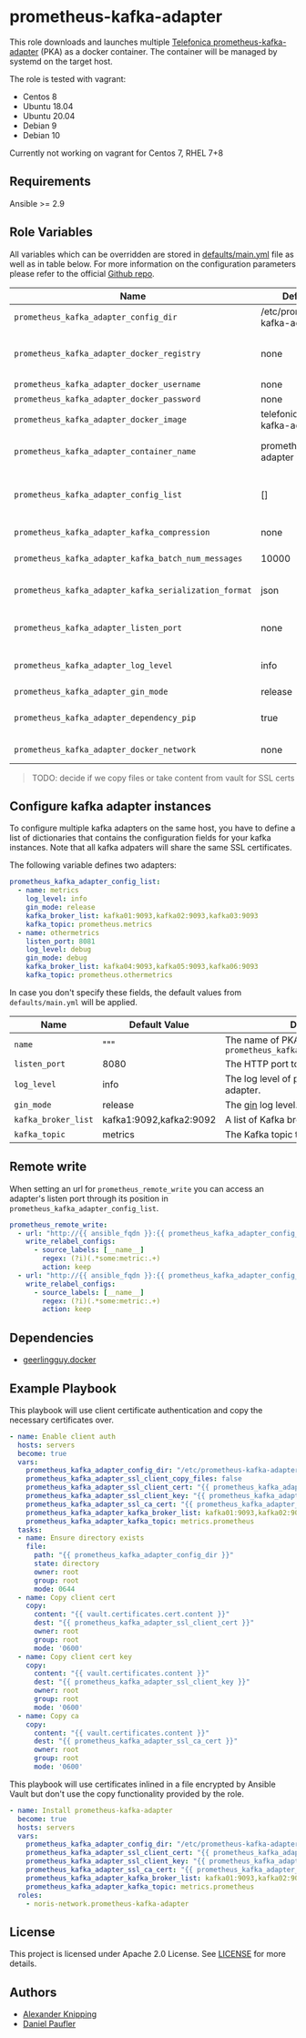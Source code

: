 # prometheus-kafka-adapter

This role downloads and launches multiple [Telefonica
prometheus-kafka-adapter](https://github.com/Telefonica/prometheus-kafka-adapter)
(PKA) as a docker container. The container will be managed by systemd on the
target host.

The role is tested with vagrant:

- Centos 8
- Ubuntu 18.04
- Ubuntu 20.04
- Debian 9
- Debian 10

Currently not working on vagrant for Centos 7, RHEL 7+8

## Requirements

Ansible >= 2.9

## Role Variables

All variables which can be overridden are stored in
[defaults/main.yml](defaults/main.yml) file as well as in table below. For more
information on the configuration parameters please refer to the official [Github
repo](https://github.com/Telefonica/prometheus-kafka-adapter).

Name|Default Value|Description
---|---|---
`prometheus_kafka_adapter_config_dir`|/etc/prometheus-kafka-adapter|The config dir on the target host.
`prometheus_kafka_adapter_docker_registry`|none|custom docker registry, no http/https or tailing slash, defaults to `registry.hub.docker.com`
`prometheus_kafka_adapter_docker_username`|none|registry login username
`prometheus_kafka_adapter_docker_password`|none|registry user password
`prometheus_kafka_adapter_docker_image`|telefonica/prometheus-kafka-adapter:1.6.0|The Docker image to use for the adapter.
`prometheus_kafka_adapter_container_name`|prometheus-kafka-adapter|The name of the container to be run on the target host.
`prometheus_kafka_adapter_config_list`|[]|A list of prometheus-kafka-instances, for example one PKA per kafka topic.
`prometheus_kafka_adapter_kafka_compression`|none|The compression type to be used.
`prometheus_kafka_adapter_kafka_batch_num_messages`|10000|The number of batches to write.
`prometheus_kafka_adapter_kafka_serialization_format`|json|Defines the serialization format (`json` or `avro-json`)
`prometheus_kafka_adapter_listen_port`|none|Optional, the docker exposed HTTP port to host, e.g. 8080
`prometheus_kafka_adapter_log_level`|info|The log level of prometheus-kafka-adapter.
`prometheus_kafka_adapter_gin_mode`|release|The [gin](https://github.com/gin-gonic/gin) log level.
`prometheus_kafka_adapter_dependency_pip`|true|If `true` pip is used, if `false` OS package manger
`prometheus_kafka_adapter_docker_network`|none|attach to custom docker network

> TODO: decide if we copy files or take content from vault for SSL certs

## Configure kafka adapter instances

To configure multiple kafka adapters on the same host, you have to define a list
of dictionaries that contains the configuration fields for your kafka instances.
Note that all kafka adpaters will share the same SSL certificates.

The following variable defines two adapters:

```yaml
prometheus_kafka_adapter_config_list:
  - name: metrics
    log_level: info
    gin_mode: release
    kafka_broker_list: kafka01:9093,kafka02:9093,kafka03:9093
    kafka_topic: prometheus.metrics
  - name: othermetrics
    listen_port: 8081
    log_level: debug
    gin_mode: debug
    kafka_broker_list: kafka04:9093,kafka05:9093,kafka06:9093
    kafka_topic: prometheus.othermetrics
```

In case you don't specify these fields, the default values from `defaults/main.yml`
will be applied.

Name|Default Value|Description
---|---|---
`name`|"""|The name of PKA instance, appended to `prometheus_kafka_adapter_container_name`
`listen_port`|8080|The HTTP port to listen on.
`log_level`|info|The log level of prometheus-kafka-adapter.
`gin_mode`|release|The [gin](https://github.com/gin-gonic/gin) log level.
`kafka_broker_list`|kafka1:9092,kafka2:9092|A list of Kafka brokers to send the data to.
`kafka_topic`|metrics|The Kafka topic to send the data to.

## Remote write

When setting an url for `prometheus_remote_write` you can access an adapter's
listen port through its position in `prometheus_kafka_adapter_config_list`.

```yaml
prometheus_remote_write:
  - url: "http://{{ ansible_fqdn }}:{{ prometheus_kafka_adapter_config_list.0.listen_port }}/receive"
    write_relabel_configs:
      - source_labels: [__name__]
        regex: (?i)(.*some:metric:.+)
        action: keep
  - url: "http://{{ ansible_fqdn }}:{{ prometheus_kafka_adapter_config_list.1.listen_port }}/receive"
    write_relabel_configs:
      - source_labels: [__name__]
        regex: (?i)(.*some:metric:.+)
        action: keep
```

## Dependencies

- [geerlingguy.docker](https://github.com/geerlingguy/ansible-role-docker)

## Example Playbook

This playbook will use client certificate authentication and copy the necessary
certificates over.

```yaml
- name: Enable client auth
  hosts: servers
  become: true
  vars:
    prometheus_kafka_adapter_config_dir: "/etc/prometheus-kafka-adapter"
    prometheus_kafka_adapter_ssl_client_copy_files: false
    prometheus_kafka_adapter_ssl_client_cert: "{{ prometheus_kafka_adapter_config_dir }}/{{ vault.certificates.cert.name }}"
    prometheus_kafka_adapter_ssl_client_key: "{{ prometheus_kafka_adapter_config_dir }}/{{ vault.certificates.key.name }}"
    prometheus_kafka_adapter_ssl_ca_cert: "{{ prometheus_kafka_adapter_config_dir }}/{{ vault.certificates.ca.name }}"
    prometheus_kafka_adapter_kafka_broker_list: kafka01:9093,kafka02:9093,kafka03:909
    prometheus_kafka_adapter_kafka_topic: metrics.prometheus
  tasks:
  - name: Ensure directory exists
    file:
      path: "{{ prometheus_kafka_adapter_config_dir }}"
      state: directory
      owner: root
      group: root
      mode: 0644
  - name: Copy client cert
    copy:
      content: "{{ vault.certificates.cert.content }}"
      dest: "{{ prometheus_kafka_adapter_ssl_client_cert }}"
      owner: root
      group: root
      mode: '0600'
  - name: Copy client cert key
    copy:
      content: "{{ vault.certificates.content }}"
      dest: "{{ prometheus_kafka_adapter_ssl_client_key }}"
      owner: root
      group: root
      mode: '0600'
  - name: Copy ca
    copy:
      content: "{{ vault.certificates.content }}"
      dest: "{{ prometheus_kafka_adapter_ssl_ca_cert }}"
      owner: root
      group: root
      mode: '0600'
```

This playbook will use certificates inlined in a file encrypted by Ansible Vault
but don't use the copy functionality provided by the role.

```yaml
- name: Install prometheus-kafka-adapter
  become: true
  hosts: servers
  vars:
    prometheus_kafka_adapter_config_dir: "/etc/prometheus-kafka-adapter"
    prometheus_kafka_adapter_ssl_client_cert: "{{ prometheus_kafka_adapter_config_dir }}/{{ vault.certificates.cert.name }}"
    prometheus_kafka_adapter_ssl_client_key: "{{ prometheus_kafka_adapter_config_dir }}/{{ vault.certificates.key.name }}"
    prometheus_kafka_adapter_ssl_ca_cert: "{{ prometheus_kafka_adapter_config_dir }}/{{ vault.certificates.ca.name }}"
    prometheus_kafka_adapter_kafka_broker_list: kafka01:9093,kafka02:9093,kafka03:9093
    prometheus_kafka_adapter_kafka_topic: metrics.prometheus
  roles:
    - noris-network.prometheus-kafka-adapter
```

## License

This project is licensed under Apache 2.0 License. See [LICENSE](LICENSE) for more details.

## Authors

- [Alexander Knipping](https://github.com/obitech)
- [Daniel Paufler](https://github.com/egmont1227)
